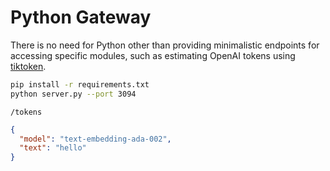 # Python Gateway

There is no need for Python other than providing minimalistic endpoints for accessing specific modules, such as estimating OpenAI tokens using [tiktoken](https://github.com/openai/tiktoken).

```bash
pip install -r requirements.txt
python server.py --port 3094
```

`/tokens`
```json
{
  "model": "text-embedding-ada-002",
  "text": "hello"
}
```
